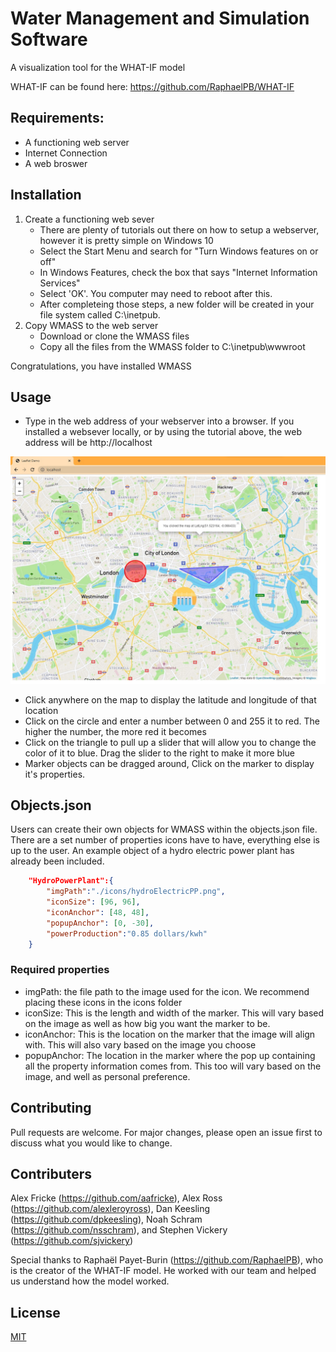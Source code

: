 # Water Management and Simulation Software

A visualization tool for the WHAT-IF model

WHAT-IF can be found here: https://github.com/RaphaelPB/WHAT-IF

## Requirements:
- A functioning web server
- Internet Connection
- A web broswer

## Installation

1. Create a functioning web sever
    * There are plenty of tutorials out there on how to setup a webserver, however it is pretty simple on Windows 10
    * Select the Start Menu and search for "Turn Windows features on or off"
    * In Windows Features, check the box that says "Internet Information Services"
    * Select 'OK'. You computer may need to reboot after this.
    * After completeing those steps, a new folder will be created in your file system called C:\inetpub.
2. Copy WMASS to the web server
    * Download or clone the WMASS files
    * Copy all the files from the WMASS folder to C:\inetpub\wwwroot

Congratulations, you have installed WMASS


## Usage

* Type in the web address of your webserver into a browser. If you installed a websever locally, or by using the tutorial above, the web address will be http://localhost

![WMASS](./assets/WMASS_image.jpg)

* Click anywhere on the map to display the latitude and longitude of that location
* Click on the circle and enter a number between 0 and 255 it to red. The higher the number, the more red it becomes
* Click on the triangle to pull up a slider that will allow you to change the color of it to blue. Drag the slider to the right to make it more blue
* Marker objects can be dragged around, Click on the marker to display it's properties.

## Objects.json
Users can create their own objects for WMASS within the objects.json file.
There are a set number of properties icons have to have, everything else is up to the user.
An example object of a hydro electric power plant has already been included.

```json
    "HydroPowerPlant":{
        "imgPath":"./icons/hydroElectricPP.png",
        "iconSize": [96, 96],
        "iconAnchor": [48, 48],
        "popupAnchor": [0, -30],
        "powerProduction":"0.85 dollars/kwh"
    }
```
### Required properties
* imgPath: the file path to the image used for the icon. We recommend placing these icons in the icons folder
* iconSize: This is the length and width of the marker. This will vary based on the image as well as how big you want the marker to be.
* iconAnchor: This is the location on the marker that the image will align with. This will also vary based on the image you choose
* popupAnchor: The location in the marker where the pop up containing all the property information comes from. This too will vary based on the image, and well as personal preference.

## Contributing
Pull requests are welcome. For major changes, please open an issue first to discuss what you would like to change.

## Contributers
Alex Fricke (https://github.com/aafricke), Alex Ross (https://github.com/alexleroyross), Dan Keesling (https://github.com/dpkeesling), Noah Schram (https://github.com/nsschram), and Stephen Vickery (https://github.com/sjvickery)

Special thanks to Raphaël Payet-Burin (https://github.com/RaphaelPB), who is the creator of the WHAT-IF model. He worked with our team and helped us understand how the model worked.

## License
[MIT](https://choosealicense.com/licenses/mit/)